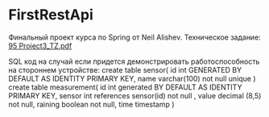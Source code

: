 # FirstRestApi
Финальный проект курса по Spring от Neil Alishev.
Техническое задание:
[95 Project3_TZ.pdf](https://github.com/svnzh1k/FirstRestApi/files/12702239/95.Project3_TZ.pdf)

SQL код на случай если придется демонстрировать работоспособность на стороннем устройстве:
create table sensor(
    id int GENERATED BY DEFAULT AS IDENTITY PRIMARY KEY,
    name varchar(100) not null unique
)
create table measurement(
    id int generated BY DEFAULT AS IDENTITY PRIMARY KEY,
    sensor int references sensor(id) not null ,
    value decimal (8,5) not null,
    raining boolean not null,
    time timestamp
)
